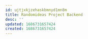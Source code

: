 ```yaml
---
id: ujtjxkjzehaskbmnyd1mn8m
title: Randomideas Project Backend
desc: ''
updated: 1686731657424
created: 1686731657424
---
```

